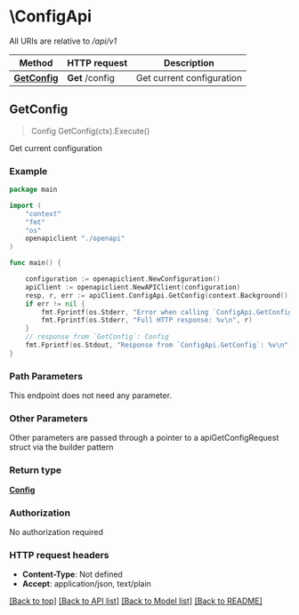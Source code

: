 <!--
 Licensed to the Apache Software Foundation (ASF) under one
 or more contributor license agreements.  See the NOTICE file
 distributed with this work for additional information
 regarding copyright ownership.  The ASF licenses this file
 to you under the Apache License, Version 2.0 (the
 "License"); you may not use this file except in compliance
 with the License.  You may obtain a copy of the License at

   http://www.apache.org/licenses/LICENSE-2.0

 Unless required by applicable law or agreed to in writing,
 software distributed under the License is distributed on an
 "AS IS" BASIS, WITHOUT WARRANTIES OR CONDITIONS OF ANY
 KIND, either express or implied.  See the License for the
 specific language governing permissions and limitations
 under the License.
 -->

# \ConfigApi

All URIs are relative to */api/v1*

Method | HTTP request | Description
------------- | ------------- | -------------
[**GetConfig**](ConfigApi.md#GetConfig) | **Get** /config | Get current configuration



## GetConfig

> Config GetConfig(ctx).Execute()

Get current configuration

### Example

```go
package main

import (
    "context"
    "fmt"
    "os"
    openapiclient "./openapi"
)

func main() {

    configuration := openapiclient.NewConfiguration()
    apiClient := openapiclient.NewAPIClient(configuration)
    resp, r, err := apiClient.ConfigApi.GetConfig(context.Background()).Execute()
    if err != nil {
        fmt.Fprintf(os.Stderr, "Error when calling `ConfigApi.GetConfig``: %v\n", err)
        fmt.Fprintf(os.Stderr, "Full HTTP response: %v\n", r)
    }
    // response from `GetConfig`: Config
    fmt.Fprintf(os.Stdout, "Response from `ConfigApi.GetConfig`: %v\n", resp)
}
```

### Path Parameters

This endpoint does not need any parameter.

### Other Parameters

Other parameters are passed through a pointer to a apiGetConfigRequest struct via the builder pattern


### Return type

[**Config**](Config.md)

### Authorization

No authorization required

### HTTP request headers

- **Content-Type**: Not defined
- **Accept**: application/json, text/plain

[[Back to top]](#) [[Back to API list]](../README.md#documentation-for-api-endpoints)
[[Back to Model list]](../README.md#documentation-for-models)
[[Back to README]](../README.md)


